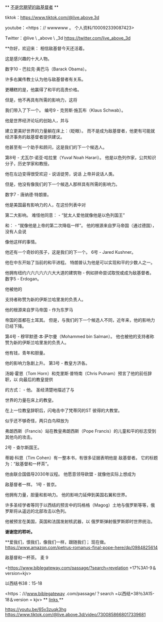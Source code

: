 ** <u>不是您期望的敌基督者</u> **

tiktok：<https://www.tiktok.com/@live.above.3d>

youtube：<https：// wwwwww 。 个人资料/100092339087423>

Twitter：@live \ _above \ _3d <https://twitter.com/live_above_3d>

**你好，欢迎来： 相信敌基督今天还活着。

这是感兴趣的十大人物。

数字10  - 巴拉克·奥巴马（Barack Obama）。

许多右翼传教士认为他与敌基督者有关系。

更糟糕的是，他赢得了和平的高贵价格。

但是，他不再具有所需的影响力，这将

我们带入了下一个。
编号9  - 克劳斯·施瓦布（Klaus Schwab）。

他是世界经济论坛的创始人，并与

建立更美好世界的力量躺在床上：（眨眼）。
而不是成为敌基督者，他更有可能就经济事务的敌基督者提供建议。

他甚至有一个助手和顾问，这是我们的下一个候选人。

第8号 - 尤瓦尔·诺亚·哈拉里（Yuval Noah Harari）。
他是以色列作家，公共知识分子，历史学家和教授。

他在左边变得很受欢迎 - 说话徒劳，说话
上帝并说话人类。

但是，他没有像我们的下一个候选人那样具有所需的影响力。

数字7  - 唐纳德·特朗普。

他是美国最有影响力的人，在这份列表中对

第二大影响。
难怪他同意： - “犹太人爱他就像他是以色列国王”

和： - “就像他是上帝的第二次降临一样”。
他的根源来自罗马帝国（通过德国），没有人会说

像他这样的事情。

他还有一个奇妙的孩子，这是我们的下一个。
6号 -  Jared Kushner。

他在中东开始了当前的和平进程。
特朗普认为他是可以实现和平的少数人之一。

他拥有纽约六六六六六六大大道的建筑物 - 例如拼命尝试取悦或成为敌基督者。
数字5  -  Erdogan。

他被他的

支持者称赞为新的伊斯兰哈里发的负责人。

他的根源来自罗马帝国 - 作为东罗马

帝国的首都在土耳其。
但是，与我们的下一个候选人不同，近年来，他的影响力已经下降。

第4号 - 穆罕默德·本·萨尔曼（Mohammed bin Salman）。
他也被他的支持者称赞为新的伊斯兰哈里发的负责人。

他有钱，青年和胆量。

他的影响力急剧上升。
第3号 - 教皇方济各。

汤姆·霍恩（Tom Horn）和克里斯·普特南（Chris Putnam）预言了他的前任辞职，以
向最后的教皇提供

的方式： - 他。
圣经清楚地描述了与

世界的力量在床上的教皇。

在上一位教皇辞职后，闪电击中了梵蒂冈的ST
彼得的大教堂。

似乎还不够奇怪，两只白鸟释放为

弗朗西斯（Francis）站在教皇弗朗西斯（Pope Francis）的儿童和平的标志受到其他鸟的攻击。

2号 - 查尔斯国王。

蒂姆·科恩（Tim Cohen）有一整本书，有很多证据表明他是
敌基督者。 它的标题为：“敌基督和一杯茶”。

他由联合国倡导2030年议程。
他愿意领导欧盟 - 就像他实际上想成为

敌基督者一样。
1号 - 普京。

他拥有力量，胆量和影响力。
他的影响力延伸到美国右翼和世界。

许多圣经学者等同于以西结的预言中的玛格格（Magog）土地与俄罗斯等等，俄罗斯将从遥远的北部攻击以色列。

他被预言在美国，英国和法国发射核武器，以
俄罗斯弹射俄罗斯即时世界统治。

**谢谢您的聆听。**

**爱我们，恨我们，像我们一样，跟随我们； 现在做。
<https://www.amazon.com/petrus-romanus-final-pope-here/dp/0984825614>

敌基督和一杯茶。 麦 9

<https://www.biblegateway.com/passage/?search=revelation +17%3A1-9＆version=kjv>

以西结书38：15-18

 <https：///www.biblegateway .com/passage/？search =以西结+38％3A15-18＆version = kjv>
** <u> links </u> **

<https://youtu.be/65v3zuqk3hg>
 <https://www.tiktok.com/@live.above.3d/video/7300858668017339681>










